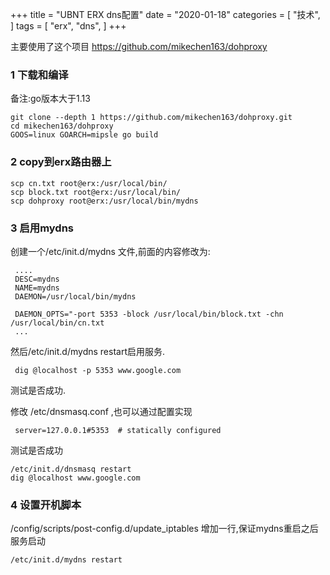 +++
title = "UBNT ERX dns配置"
date = "2020-01-18"
categories = [
"技术",
]
tags = [
"erx",
"dns",
]
+++

   主要使用了这个项目
   https://github.com/mikechen163/dohproxy

### 1 下载和编译
    

   备注:go版本大于1.13

    git clone --depth 1 https://github.com/mikechen163/dohproxy.git
    cd mikechen163/dohproxy
    GOOS=linux GOARCH=mipsle go build
    
###  2 copy到erx路由器上
    
    scp cn.txt root@erx:/usr/local/bin/
    scp block.txt root@erx:/usr/local/bin/
    scp dohproxy root@erx:/usr/local/bin/mydns
 
###  3 启用mydns
 
   创建一个/etc/init.d/mydns 文件,前面的内容修改为:
   
     ....
     DESC=mydns
     NAME=mydns
     DAEMON=/usr/local/bin/mydns
     
     DAEMON_OPTS="-port 5353 -block /usr/local/bin/block.txt -chn /usr/local/bin/cn.txt   
     ... 
     
   然后/etc/init.d/mydns restart启用服务.
   
     dig @localhost -p 5353 www.google.com 
   测试是否成功.
   
   修改 /etc/dnsmasq.conf ,也可以通过配置实现
     
     server=127.0.0.1#5353	# statically configured
    
   测试是否成功
   
    /etc/init.d/dnsmasq restart  
    dig @localhost www.google.com 
    
###   4 设置开机脚本
   
   /config/scripts/post-config.d/update_iptables
   增加一行,保证mydns重启之后服务启动
    
    /etc/init.d/mydns restart
   
   
